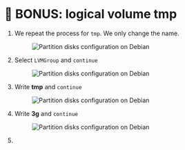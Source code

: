 # 💾 BONUS: logical volume tmp

1.  We repeat the process for `tmp`. We only change the name.

    <figure><img src="../../.gitbook/assets/image (93).png" alt="Partition disks configuration on Debian"><figcaption></figcaption></figure>


2.  Select `LVMGroup` and `continue`

    <figure><img src="../../.gitbook/assets/image (94).png" alt="Partition disks configuration on Debian"><figcaption></figcaption></figure>


3.  Write **tmp** and `continue`

    <figure><img src="../../.gitbook/assets/image (95).png" alt="Partition disks configuration on Debian"><figcaption></figcaption></figure>


4.  Write **3g** and `continue`

    <figure><img src="../../.gitbook/assets/image (96).png" alt="Partition disks configuration on Debian"><figcaption></figcaption></figure>


5.
